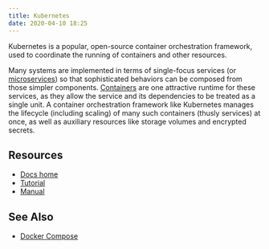 ```yaml
---
title: Kubernetes
date: 2020-04-10 18:25
---
```


Kubernetes is a popular, open-source container orchestration
framework, used to coordinate the running of containers and other
resources.

Many systems are implemented in terms of single-focus services (or
[microservices](TODO)) so that sophisticated behaviors can be
composed from those simpler components. [Containers](TODO) are one
attractive runtime for these services, as they allow the service and
its dependencies to be treated as a single unit. A container
orchestration framework like Kubernetes manages the lifecycle
(including scaling) of many such containers (thusly services) at
once, as well as auxiliary resources like storage volumes and
encrypted secrets.

## Resources

- [Docs home](https://kubernetes.io/docs/home)
- [Tutorial](https://kubernetes.io/docs/tutorials/kubernetes-basics)
- [Manual](https://kubernetes.io/docs/reference)

## See Also

- [Docker Compose](https://docs.docker.com/compose)
